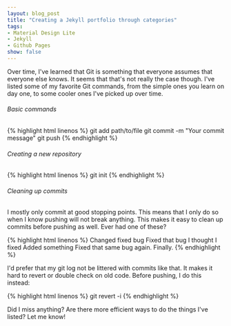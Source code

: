 ```yaml
---
layout: blog_post
title: "Creating a Jekyll portfolio through categories"
tags: 
- Material Design Lite
- Jekyll
- Github Pages
show: false
---
```


Over time, I've learned that Git is something that everyone assumes that everyone else knows. 
It seems that that's not really the case though.
I've listed some of my favorite Git commands, 
from the simple ones you learn on day one, to some cooler ones I've picked up over time.

<h6>Basic commands</h6> 
{% highlight html linenos %}
git add path/to/file
git commit -m "Your commit message"
git push
{% endhighlight %}

<h6>Creating a new repository</h6>
{% highlight html linenos %}
git init
{% endhighlight %}

<h6>Cleaning up commits</h6>
<p>
I mostly only commit at good stopping points. 
This means that I only do so when I know pushing will not break anything.
This makes it easy to clean up commits before pushing as well. 
Ever had one of these?

{% highlight html linenos %}
Changed fixed bug
Fixed that bug I thought I fixed
Added something
Fixed that same bug again. Finally.
{% endhighlight %}

I'd prefer that my git log not be littered with commits like that. 
It makes it hard to revert or double check on old code.
Before pushing, I do this instead:

{% highlight html linenos %}
git revert -i
{% endhighlight %}

<p>
Did I miss anything? 
Are there more efficient ways to do the things I've listed? 
Let me know!
</p>